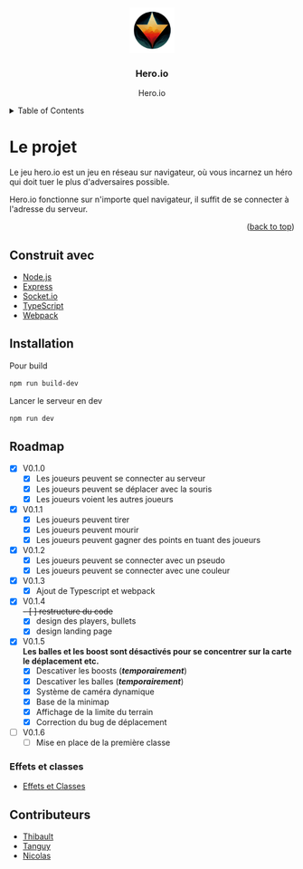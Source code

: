 <a name="readme-top"></a>

<!-- PROJECT LOGO -->
<br />
<div align="center">
  <a href="https://github.com/othneildrew/Best-README-Template">
    <img src="assets/logo.png" alt="Logo" width="80" height="80">
  </a>

<h3 align="center">Hero.io</h3>

  <p align="center">
    Hero.io
  </p>
</div>



<!-- TABLE OF CONTENTS -->
<details>
  <summary>Table of Contents</summary>
  <ol>
    <li>
	  <a href="#le-projet">Le projet</a>
	  <ul>
		<li><a href="#construit-avec">Construit avec</a></li>
		<li><a href="#installation">Installation</a></li>
	  </ul>
	</li>
	<li>
	  <a href="#roadmap">Roadmap</a>
	</li>
	<li><a href="#contributeurs">Contributeurs</a></li>
  </ol>
</details>



<!-- ABOUT THE PROJECT -->

# Le projet

Le jeu hero.io est un jeu en réseau sur navigateur, où vous incarnez un héro qui doit tuer le plus d'adversaires
possible.

Hero.io fonctionne sur n'importe quel navigateur, il suffit de se connecter à l'adresse du serveur.

<p align="right">(<a href="#readme-top">back to top</a>)</p>

## Construit avec

* [Node.js](https://nodejs.org/en/)
* [Express](https://expressjs.com/)
* [Socket.io](https://socket.io/)
* [TypeScript](https://www.typescriptlang.org/)
* [Webpack](https://webpack.js.org/)

## Installation

Pour build

```bash
npm run build-dev
```

Lancer le serveur en dev

```bash
npm run dev
```

## Roadmap

- [x] V0.1.0
    - [x] Les joueurs peuvent se connecter au serveur
    - [x] Les joueurs peuvent se déplacer avec la souris
    - [x] Les joueurs voient les autres joueurs
- [x] V0.1.1
    - [x] Les joueurs peuvent tirer
    - [x] Les joueurs peuvent mourir
    - [x] Les joueurs peuvent gagner des points en tuant des joueurs
- [x] V0.1.2
    - [x] Les joueurs peuvent se connecter avec un pseudo
    - [x] Les joueurs peuvent se connecter avec une couleur
- [x] V0.1.3
    - [x] Ajout de Typescript et webpack
- [x] V0.1.4<br>
  ~~- [ ] restructure du code~~
    - [x] design des players, bullets
    - [x] design landing page
- [x] V0.1.5<br>
  **Les balles et les boost sont désactivés pour se concentrer sur la carte le déplacement etc.**
    - [x] Descativer les boosts (_**temporairement**_)
    - [x] Descativer les balles (**_temporairement_**)
    - [x] Système de caméra dynamique
    - [x] Base de la minimap
    - [x] Affichage de la limite du terrain
    - [x] Correction du bug de déplacement
- [ ] V0.1.6<br>
    - [ ] Mise en place de la première classe

### Effets et classes

- [Effets et Classes](./doc/CLASSES.md)

<!-- CONTRIBUTING -->

## Contributeurs

* [Thibault](https://github.com/joysecc)
* [Tanguy](https://github.com/tanguymossion)
* [Nicolas](https://github.com/nkirchhoffer)


